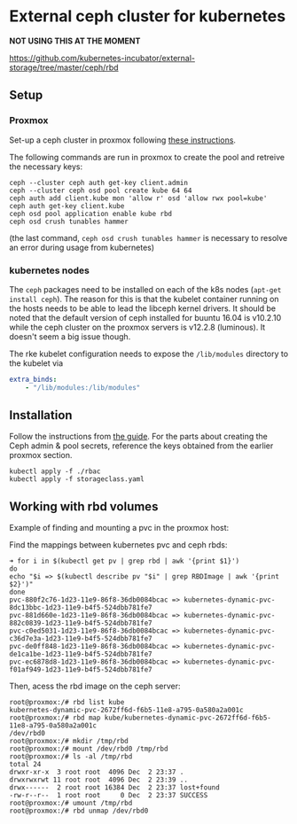 # External ceph cluster for kubernetes

**NOT USING THIS AT THE MOMENT**

https://github.com/kubernetes-incubator/external-storage/tree/master/ceph/rbd

## Setup

### Proxmox

Set-up a ceph cluster in proxmox following [these instructions](https://pve.proxmox.com/pve-docs/chapter-pveceph.html).

The following commands are run in proxmox to create the pool and retreive the necessary keys:

```shell
ceph --cluster ceph auth get-key client.admin
ceph --cluster ceph osd pool create kube 64 64
ceph auth add client.kube mon 'allow r' osd 'allow rwx pool=kube'
ceph auth get-key client.kube
ceph osd pool application enable kube rbd
ceph osd crush tunables hammer
```

(the last command, `ceph osd crush tunables hammer` is necessary to resolve an error during usage from kubernetes)

### kubernetes nodes

The `ceph` packages need to be installed on each of the k8s nodes (`apt-get install ceph`).  The reason for this is that the kubelet container running on the hosts needs to be able to lead the libceph kernel drivers.  It should be noted that the default version of ceph installed for buuntu 16.04 is v10.2.10 while the ceph cluster on the proxmox servers is v12.2.8 (luminous).  It doesn't seem a big issue though.

The rke kubelet configuration needs to expose the `/lib/modules` directory to the kubelet via

```yaml
extra_binds:
    - "/lib/modules:/lib/modules"
```

## Installation

Follow the instructions from [the guide](https://github.com/kubernetes-incubator/external-storage/tree/master/ceph/rbd#test-instruction).  For the parts about creating the Ceph admin & pool secrets, reference the keys obtained from the earlier proxmox section.

```shell
kubectl apply -f ./rbac
kubectl apply -f storageclass.yaml
```

## Working with rbd volumes

Example of finding and mounting a pvc in the proxmox host:

Find the mappings between kubernetes pvc and ceph rbds:

```shell
➜ for i in $(kubectl get pv | grep rbd | awk '{print $1}')
do
echo "$i => $(kubectl describe pv "$i" | grep RBDImage | awk '{print $2}')"
done
pvc-880f2c76-1d23-11e9-86f8-36db0084bcac => kubernetes-dynamic-pvc-8dc13bbc-1d23-11e9-b4f5-524dbb781fe7
pvc-881d660e-1d23-11e9-86f8-36db0084bcac => kubernetes-dynamic-pvc-882c0839-1d23-11e9-b4f5-524dbb781fe7
pvc-c0ed5031-1d23-11e9-86f8-36db0084bcac => kubernetes-dynamic-pvc-c36d7e3a-1d23-11e9-b4f5-524dbb781fe7
pvc-de0ff848-1d23-11e9-86f8-36db0084bcac => kubernetes-dynamic-pvc-de1ca1be-1d23-11e9-b4f5-524dbb781fe7
pvc-ec6878d8-1d23-11e9-86f8-36db0084bcac => kubernetes-dynamic-pvc-f01af949-1d23-11e9-b4f5-524dbb781fe7
```

Then, acess the rbd image on the ceph server:

```shell
root@proxmox:/# rbd list kube
kubernetes-dynamic-pvc-2672ff6d-f6b5-11e8-a795-0a580a2a001c
root@proxmox:/# rbd map kube/kubernetes-dynamic-pvc-2672ff6d-f6b5-11e8-a795-0a580a2a001c
/dev/rbd0
root@proxmox:/# mkdir /tmp/rbd
root@proxmox:/# mount /dev/rbd0 /tmp/rbd
root@proxmox:/# ls -al /tmp/rbd
total 24
drwxr-xr-x  3 root root  4096 Dec  2 23:37 .
drwxrwxrwt 11 root root  4096 Dec  2 23:39 ..
drwx------  2 root root 16384 Dec  2 23:37 lost+found
-rw-r--r--  1 root root     0 Dec  2 23:37 SUCCESS
root@proxmox:/# umount /tmp/rbd
root@proxmox:/# rbd unmap /dev/rbd0
```

